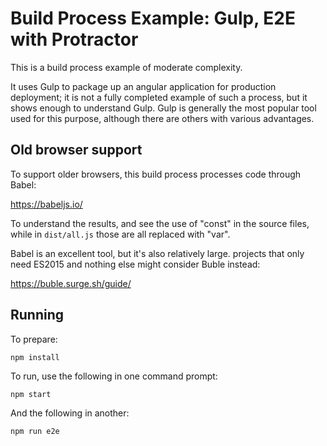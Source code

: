 # Build Process Example: Gulp, E2E with Protractor

This is a build process example of moderate complexity.

It uses Gulp to package up an angular application for production
deployment; it is not a fully completed example of such a process, but
it shows enough to understand Gulp. Gulp is generally the most popular
tool used for this purpose, although there are others with various
advantages.

## Old browser support

To support older browsers, this build process processes code through
Babel:

https://babeljs.io/

To understand the results, and see the use of "const" in the source
files, while in `dist/all.js` those are all replaced with "var".

Babel is an excellent tool, but it's also relatively large. projects
that only need ES2015 and nothing else might consider Buble
instead:

https://buble.surge.sh/guide/

## Running

To prepare:

```
npm install
```

To run, use the following in one command prompt:
```
npm start
```

And the following in another:
```
npm run e2e
```
